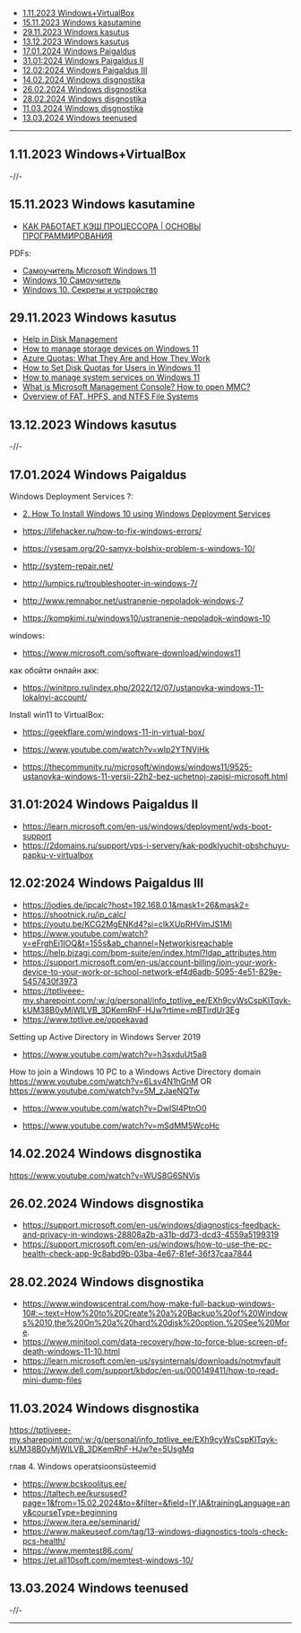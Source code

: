 - [1.11.2023 Windows+VirtualBox](#1112023-windowsvirtualbox)
- [15.11.2023 Windows kasutamine](#15112023-windows-kasutamine)
- [29.11.2023 Windows kasutus](#29112023-windows-kasutus)
- [13.12.2023 Windows kasutus](#13122023-windows-kasutus)
- [17.01.2024 Windows Paigaldus](#17012024-windows-paigaldus)
- [31.01:2024 Windows Paigaldus II](#31012024-windows-paigaldus-ii)
- [12.02:2024 Windows Paigaldus III](#12022024-windows-paigaldus-iii)
- [14.02.2024 Windows disgnostika](#14022024-windows-disgnostika)
- [26.02.2024 Windows disgnostika](#26022024-windows-disgnostika)
- [28.02.2024 Windows disgnostika](#28022024-windows-disgnostika)
- [11.03.2024 Windows disgnostika](#11032024-windows-disgnostika)
- [13.03.2024 Windows teenused](#13032024-windows-teenused)


**************************************
## 1.11.2023 Windows+VirtualBox
-//-

## 15.11.2023 Windows kasutamine

- [КАК РАБОТАЕТ КЭШ ПРОЦЕССОРА | ОСНОВЫ ПРОГРАММИРОВАНИЯ](https://youtu.be/7n_8cOBpQrg?si=f2y_GR1mClOMITbe)

PDFs:  
- [Самоучитель Microsoft Windows 11](https://tptliveee.sharepoint.com/:b:/s/KIT-23VMICROSOFT/EfYD3J6n1IlLoCrIRy5y4H4B13ZwTpf9And98pNpPCZznQ?e=exGabN)  
- [Windows 10 Самоучитель](https://tptliveee.sharepoint.com/:b:/s/KIT-23VMICROSOFT/EQRrszRY8i9EqK1TqaMYPnkBIXQNT2rlnim7C2nh_gcdLg?e=Vgnv1C)  
- [Windows 10. Секреты и устройство](https://tptliveee.sharepoint.com/:b:/s/KIT-23VMICROSOFT/EX0RyfpaN8VJk21wVM_jZLgB8pSra1AuvuA1b__3EELjGA?e=VCpeSg)
 
## 29.11.2023 Windows kasutus
- [Help in Disk Management](https://support.microsoft.com/en-us/windows/help-in-disk-management-ad88ba19-f0d3-0809-7889-830f63e94405#ID0EBD=Windows_11)
- [How to manage storage devices on Windows 11](https://www.windowscentral.com/how-manage-storage-devices-windows-11)  
- [Azure Quotas: What They Are and How They Work](https://www.c-sharpcorner.com/article/azure-quotas-what-they-are-and-how-they-work/#:~:text=In%20Microsoft%20Azure%2C%20quotas%20refer%20to%20the%20limits,user%20from%20consuming%20too%20many%20resources%20at%20once.)
- [How to Set Disk Quotas for Users in Windows 11](https://helpdeskgeek.com/windows-11/how-to-set-disk-quotas-for-users-in-windows-11/#:~:text=How%20to%20Set%20Disk%20Quotas%20for%20Users%20in,Set%20Disk%20Quotas%20Using%20Group%20Policy%20Editor%20)
- [How to manage system services on Windows 11](https://www.windowscentral.com/how-manage-system-services-windows-11)
- [What is Microsoft Management Console? How to open MMC?](https://www.thewindowsclub.com/microsoft-management-console-mmc)
- [Overview of FAT, HPFS, and NTFS File Systems](https://learn.microsoft.com/en-us/troubleshoot/windows-client/backup-and-storage/fat-hpfs-and-ntfs-file-systems)

## 13.12.2023 Windows kasutus
-//-

## 17.01.2024 Windows Paigaldus
Windows Deployment Services ?:
- [2. How To Install Windows 10 using Windows Deployment Services](https://www.youtube.com/watch?v=DH5RNFqgvnY)

- https://lifehacker.ru/how-to-fix-windows-errors/
- https://vsesam.org/20-samyx-bolshix-problem-s-windows-10/
- http://system-repair.net/
- http://lumpics.ru/troubleshooter-in-windows-7/
- http://www.remnabor.net/ustranenie-nepoladok-windows-7
- https://kompkimi.ru/windows10/ustranenie-nepoladok-windows-10

windows:
- https://www.microsoft.com/software-download/windows11

как обойти онлайн акк:
- https://winitpro.ru/index.php/2022/12/07/ustanovka-windows-11-lokalnyi-account/

Install win11 to VirtualBox:
- https://geekflare.com/windows-11-in-virtual-box/

- https://www.youtube.com/watch?v=wIp2YTNVjHk

- https://thecommunity.ru/microsoft/windows/windows11/9525-ustanovka-windows-11-versii-22h2-bez-uchetnoj-zapisi-microsoft.html

## 31.01:2024 Windows Paigaldus II
- https://learn.microsoft.com/en-us/windows/deployment/wds-boot-support
- https://2domains.ru/support/vps-i-servery/kak-podklyuchit-obshchuyu-papku-v-virtualbox

## 12.02:2024 Windows Paigaldus III
- https://jodies.de/ipcalc?host=192.168.0.1&mask1=26&mask2=
- https://shootnick.ru/ip_calc/
- https://youtu.be/KCG2MgENKd4?si=clkXUpRHVimJS1Mi
- https://www.youtube.com/watch?v=eFrghEi1IOQ&t=155s&ab_channel=Networkisreachable
- https://help.bizagi.com/bpm-suite/en/index.html?ldap_attributes.htm
- https://support.microsoft.com/en-us/account-billing/join-your-work-device-to-your-work-or-school-network-ef4d6adb-5095-4e51-829e-5457430f3973
- https://tptliveee-my.sharepoint.com/:w:/g/personal/info_tptlive_ee/EXh9cyWsCspKlTqyk-kUM38B0yMjWILVB_3DKemRhF-HJw?rtime=mBTirdUr3Eg
- https://www.tptlive.ee/oppekavad

Setting up Active Directory in Windows Server 2019
- https://www.youtube.com/watch?v=h3sxduUt5a8

How to join a Windows 10 PC to a Windows Active Directory domain
https://www.youtube.com/watch?v=6Lsv4N1hGnM
OR
https://www.youtube.com/watch?v=5M_zJaeNQTw

- https://www.youtube.com/watch?v=DwISl4PtnO0

- https://www.youtube.com/watch?v=mSdMM5WcoHc

## 14.02.2024 Windows disgnostika
https://www.youtube.com/watch?v=WUS8G6SNVis

## 26.02.2024 Windows disgnostika
- https://support.microsoft.com/en-us/windows/diagnostics-feedback-and-privacy-in-windows-28808a2b-a31b-dd73-dcd3-4559a5199319
- https://support.microsoft.com/en-us/windows/how-to-use-the-pc-health-check-app-9c8abd9b-03ba-4e67-81ef-36f37caa7844

## 28.02.2024 Windows disgnostika
- https://www.windowscentral.com/how-make-full-backup-windows-10#:~:text=How%20to%20Create%20a%20Backup%20of%20Windows%2010,the%20On%20a%20hard%20disk%20option.%20See%20More.
- https://www.minitool.com/data-recovery/how-to-force-blue-screen-of-death-windows-11-10.html
- https://learn.microsoft.com/en-us/sysinternals/downloads/notmyfault
- https://www.dell.com/support/kbdoc/en-us/000149411/how-to-read-mini-dump-files

## 11.03.2024 Windows disgnostika
https://tptliveee-my.sharepoint.com/:w:/g/personal/info_tptlive_ee/EXh9cyWsCspKlTqyk-kUM38B0yMjWILVB_3DKemRhF-HJw?e=5UsgMq

глав 4. Windows operatsioonsüsteemid

- https://www.bcskoolitus.ee/
- https://taltech.ee/kursused?page=1&from=15.02.2024&to=&filter=&field=IY,IA&trainingLanguage=any&courseType=beginning
- https://www.itera.ee/seminarid/
- https://www.makeuseof.com/tag/13-windows-diagnostics-tools-check-pcs-health/
- https://www.memtest86.com/
- https://et.all10soft.com/memtest-windows-10/


## 13.03.2024 Windows teenused
-//- 

***